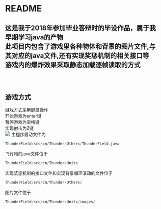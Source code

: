 README
====

这是我于2018年参加毕业答辩时的毕设作品，属于我早期学习java的产物<br>
此项目内包含了游戏里各种物体和背景的图片文件,与其对应的java文件,还有实现奖惩机制的相关接口等<br>
游戏内的爆炸效果采取静态加载逐帧读取的方式<br>
<br><br><br>
游戏方式
-------
游戏方式采用键盘操作<br>
开始游戏为enter键<br>
暂停游戏为空格键<br>
实现射击为Z键<br>
![](Thunder/src/cn/Thunder/images/start.png)
主程序启动文件为
```Java
ThunderField/src/cn/Thunder/Others/ThunderField.java 
```
飞行物的java文件位于
```Java
ThunderField/src/cn/Thunder/Units
```
实现奖惩机制的接口文件和实现背景循环滚动的文件位于
```Java
ThunderField/src/cn/Thunder/Others/
```
图片文件位于
```Java
ThunderField/src/cn/Thunder/Units/images/
```
